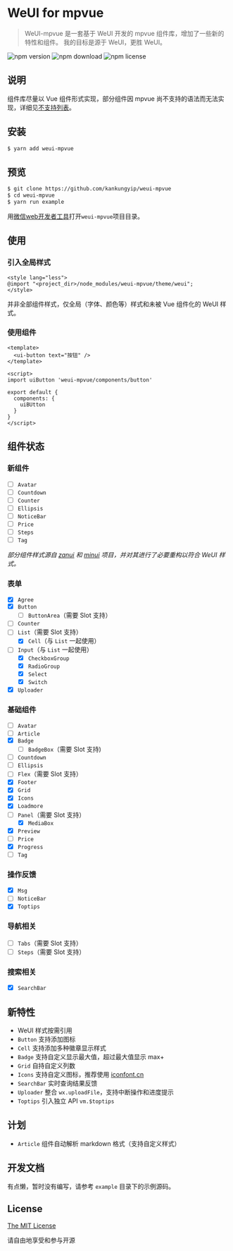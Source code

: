 # WeUI for mpvue

> WeUI-mpvue 是一套基于 WeUI 开发的 mpvue 组件库，增加了一些新的特性和组件。
> 我的目标是源于 WeUI，更胜 WeUI。

![npm version](https://img.shields.io/npm/v/weui-mpvue.svg?style=flat) ![npm download](https://img.shields.io/npm/dt/weui-mpvue.svg?style=flat) ![npm license](https://img.shields.io/npm/l/weui-mpvue.svg?style=flat)

## 说明

组件库尽量以 Vue 组件形式实现，部分组件因 mpvue 尚不支持的语法而无法实现，详细见[不支持列表](http://mpvue.com/mpvue/#_14)。

## 安装

```bash
$ yarn add weui-mpvue
```

## 预览

```bash
$ git clone https://github.com/kankungyip/weui-mpvue
$ cd weui-mpvue
$ yarn run example
```

用[微信web开发者工具](https://mp.weixin.qq.com/debug/wxadoc/dev/devtools/download.html)打开`weui-mpvue`项目目录。

## 使用
### 引入全局样式

```vue
<style lang="less">
@import "<project_dir>/node_modules/weui-mpvue/theme/weui";
</style>
```
并非全部组件样式，仅全局（字体、颜色等）样式和未被 Vue 组件化的 WeUI 样式。

### 使用组件

```vue
<template>
  <ui-button text="按钮" />
</template>

<script>
import uiButton 'weui-mpvue/components/button'

export default {
  components: {
    uiBUtton
  }
}
</script>
```

## 组件状态
### 新组件

- [ ] `Avatar`
- [ ] `Countdown`
- [ ] `Counter`
- [ ] `Ellipsis`
- [ ] `NoticeBar`
- [ ] `Price`
- [ ] `Steps`
- [ ] `Tag`

_部分组件样式源自 [zanui](https://github.com/youzan/zanui-weapp) 和 [minui](https://github.com/meili/minui) 项目，并对其进行了必要重构以符合 WeUI 样式。_

### 表单

- [x] `Agree`
- [x] `Button`
  - [ ] `ButtonArea`（需要 Slot 支持）
- [ ] `Counter`
- [ ] `List`（需要 Slot 支持）
  - [x] `Cell`（与 `List` 一起使用）
- [ ] `Input`（与 `List` 一起使用）
  - [x] `CheckboxGroup`
  - [x] `RadioGroup`
  - [x] `Select`
  - [x] `Switch`
- [x] `Uploader`

### 基础组件

- [ ] `Avatar`
- [ ] `Article`
- [x] `Badge`
  - [ ] `BadgeBox`（需要 Slot 支持)
- [ ] `Countdown`
- [ ] `Ellipsis`
- [ ] `Flex`（需要 Slot 支持）
- [x] `Footer`
- [x] `Grid`
- [x] `Icons`
- [x] `Loadmore`
- [ ] `Panel`（需要 Slot 支持）
  - [x] `MediaBox`
- [x] `Preview`
- [ ] `Price`
- [x] `Progress`
- [ ] `Tag`

### 操作反馈

- [x] `Msg`
- [ ] `NoticeBar`
- [x] `Toptips`

### 导航相关

- [ ] `Tabs`（需要 Slot 支持）
- [ ] `Steps`（需要 Slot 支持）

### 搜索相关

- [x] `SearchBar`

## 新特性

- WeUI 样式按需引用
- `Button` 支持添加图标
- `Cell` 支持添加多种徽章显示样式
- `Badge` 支持自定义显示最大值，超过最大值显示 max+
- `Grid` 自持自定义列数
- `Icons` 支持自定义图标，推荐使用 [iconfont.cn](http://iconfont.cn)
- `SearchBar` 实时查询结果反馈
- `Uploader` 整合 `wx.uploadFile`，支持中断操作和进度提示
- `Toptips` 引入独立 API `vm.$toptips`

## 计划

- `Article` 组件自动解析 markdown 格式（支持自定义样式）

## 开发文档

有点懒，暂时没有编写，请参考 `example` 目录下的示例源码。

## License

[The MIT License](http://opensource.org/licenses/MIT)

请自由地享受和参与开源
